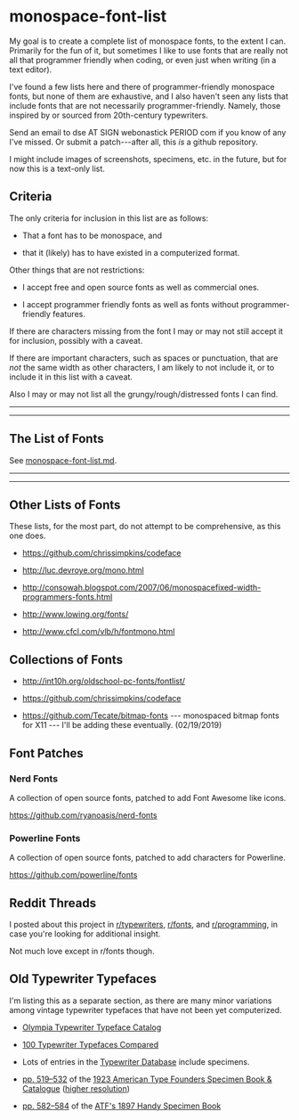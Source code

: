 # monospace-font-list

My goal is to create a complete list of monospace fonts, to the extent
I can. Primarily for the fun of it, but sometimes I like to use fonts
that are really not all that programmer friendly when coding, or even
just when writing (in a text editor).

I've found a few lists here and there of programmer-friendly monospace
fonts, but none of them are exhaustive, and I also haven't seen any
lists that include fonts that are not necessarily
programmer-friendly. Namely, those inspired by or sourced from
20th-century typewriters.

Send an email to dse AT SIGN webonastick PERIOD com if you know of any
I've missed.  Or submit a patch---after all, this *is* a github
repository.

I might include images of screenshots, specimens, etc. in the future,
but for now this is a text-only list.

## Criteria

The only criteria for inclusion in this list are as follows:

-   That a font has to be monospace, and

-   that it (likely) has to have existed in a computerized format.

Other things that are not restrictions:

-   I accept free and open source fonts as well as commercial ones.

-   I accept programmer friendly fonts as well as fonts without
    programmer-friendly features.

If there are characters missing from the font I may or may not still
accept it for inclusion, possibly with a caveat.

If there are important characters, such as spaces or punctuation, that
are *not* the same width as other characters, I am likely to not
include it, or to include it in this list with a caveat.

Also I may or may not list all the grungy/rough/distressed fonts I can
find.

---

---

## The List of Fonts

See [monospace-font-list.md](monospace-font-list.md).

---

---

## Other Lists of Fonts

These lists, for the most part, do not attempt to be comprehensive,
as this one does.

-   https://github.com/chrissimpkins/codeface

-   http://luc.devroye.org/mono.html

-   http://consowah.blogspot.com/2007/06/monospacefixed-width-programmers-fonts.html

-   http://www.lowing.org/fonts/

-   http://www.cfcl.com/vlb/h/fontmono.html

## Collections of Fonts

-   http://int10h.org/oldschool-pc-fonts/fontlist/

-   https://github.com/chrissimpkins/codeface

-   https://github.com/Tecate/bitmap-fonts --- monospaced bitmap fonts for X11 --- I'll be adding these eventually. (02/19/2019)

## Font Patches

### Nerd Fonts

A collection of open source fonts, patched to add Font Awesome like
icons.

<https://github.com/ryanoasis/nerd-fonts>

### Powerline Fonts

A collection of open source fonts, patched to add characters for
Powerline.

<https://github.com/powerline/fonts>

## Reddit Threads

I posted about this project in [r/typewriters](https://www.reddit.com/r/typewriters/comments/aw9qb2/im_working_on_a_list_of_typewriter_monospace/),
[r/fonts](https://www.reddit.com/r/fonts/comments/aw9cn2/im_working_on_a_list_of_monospace_fonts_crosspost/),
and
[r/programming](https://www.reddit.com/r/programming/comments/aw9cv9/im_working_on_a_list_of_monospace_fonts_crosspost/),
in case you're looking for additional insight.

Not much love except in r/fonts though.

## Old Typewriter Typefaces

I'm listing this as a separate section, as there are many minor
variations among vintage typewriter typefaces that have not been yet
computerized.

-   [Olympia Typewriter Typeface Catalog](http://machinesoflovinggrace.com/manuals/OlympiaTypefaces.pdf)

-   [100 Typewriter Typefaces Compared](http://xoverit.blogspot.com/2014/03/100-typewriter-typefaces-compared.html)

-   Lots of entries in the [Typewriter Database](https://typewriterdatabase.com/) include specimens.

-   [pp. 519–532](https://archive.org/details/1923AmericanTypeFoundersSpecimenBookCatalogue/page/n539) of the [1923 American Type Founders Specimen Book & Catalogue](https://archive.org/details/1923AmericanTypeFoundersSpecimenBookCatalogue)
    ([higher resolution](https://archive.org/stream/1923AmericanTypeFoundersSpecimenBookCatalogue-Hi-resolution/1923ATFSpecimenBook_pt2#page/n217/mode/2up))

-   [pp. 582–584](https://archive.org/details/specimensoftypeb00amer/page/582) of the [ATF's 1897 Handy Specimen Book](https://archive.org/details/specimensoftypeb00amer)
